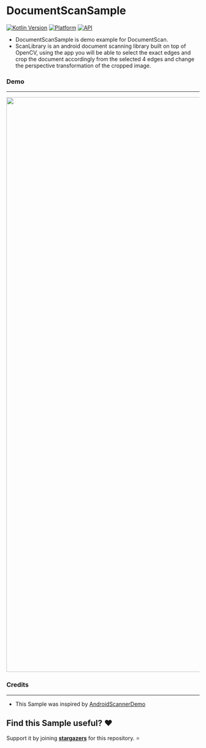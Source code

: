 # DocumentScanSample
[![Kotlin Version](https://img.shields.io/badge/Kotlin-v1.5.0-blue.svg)](https://kotlinlang.org)  [![Platform](https://img.shields.io/badge/Platform-Android-green.svg?style=flat)](https://www.android.com/) [![API](https://img.shields.io/badge/API-21%2B-brightgreen.svg?style=flat)](https://android-arsenal.com/api?level=19)

- DocumentScanSample is demo example for DocumentScan.
- ScanLibrary is an android document scanning library built on top of OpenCV, using the app you will be able to select the exact edges and crop the document accordingly from the selected 4 edges and change the perspective transformation of the cropped image.

### Demo
------------------------

<img src="/images/scan_lib_demo.gif?raw=true" width="800" height="1500">

### Credits
------------------------
- This Sample was inspired by [AndroidScannerDemo](https://github.com/jhansireddy/AndroidScannerDemo)

## Find this Sample useful? :heart:
Support it by joining __[stargazers](https://github.com/ShwetaChauhan18/DocumentScanSample/stargazers)__ for this repository. :star: